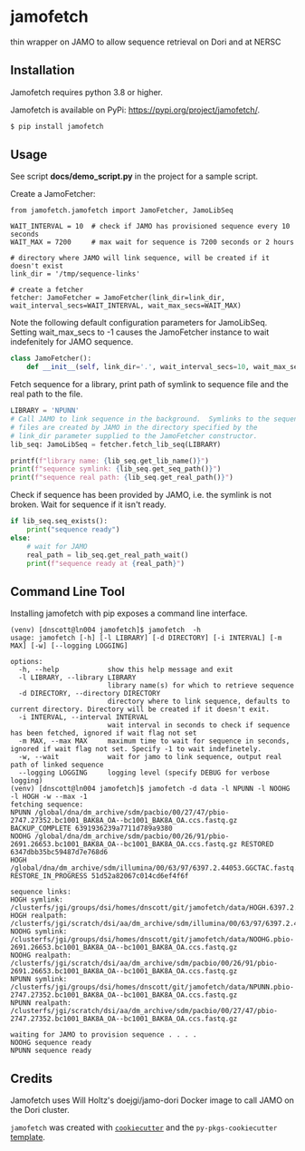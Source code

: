 # jamofetch
thin wrapper on JAMO to allow sequence retrieval on Dori and at NERSC

## Installation
Jamofetch requires python 3.8 or higher.

Jamofetch is available on PyPi: https://pypi.org/project/jamofetch/.
```bash
$ pip install jamofetch
```

## Usage
See script **docs/demo_script.py** in the project for a sample script.

Create a JamoFetcher:
```pthon
from jamofetch.jamofetch import JamoFetcher, JamoLibSeq

WAIT_INTERVAL = 10  # check if JAMO has provisioned sequence every 10 seconds
WAIT_MAX = 7200     # max wait for sequence is 7200 seconds or 2 hours

# directory where JAMO will link sequence, will be created if it doesn't exist
link_dir = '/tmp/sequence-links'

# create a fetcher
fetcher: JamoFetcher = JamoFetcher(link_dir=link_dir, wait_interval_secs=WAIT_INTERVAL, wait_max_secs=WAIT_MAX)
```

Note the following default configuration parameters for JamoLibSeq.
Setting wait_max_secs to -1 causes the JamoFetcher instance to wait indefenitely for
JAMO sequence.
```python
class JamoFetcher():
    def __init__(self, link_dir='.', wait_interval_secs=10, wait_max_secs=-1):
```

Fetch sequence for a library, print path of symlink to sequence file and the real path
to the file.
```python
LIBRARY = 'NPUNN'
# Call JAMO to link sequence in the background.  Symlinks to the sequence
# files are created by JAMO in the directory specified by the
# link_dir parameter supplied to the JamoFetcher constructor.
lib_seq: JamoLibSeq = fetcher.fetch_lib_seq(LIBRARY)

printf(f"library name: {lib_seq.get_lib_name()}")
print(f"sequence symlink: {lib_seq.get_seq_path()}")
print(f"sequence real path: {lib_seq.get_real_path()}")
```

Check if sequence has been provided by JAMO, i.e. the symlink is not broken.  Wait
for sequence if it isn't ready.
```python
if lib_seq.seq_exists():
    print("sequence ready")
else:
    # wait for JAMO
    real_path = lib_seq.get_real_path_wait()
    print(f"sequence ready at {real_path}")
```
## Command Line Tool
Installing jamofetch with pip exposes a command line interface.
```
(venv) [dnscott@ln004 jamofetch]$ jamofetch  -h
usage: jamofetch [-h] [-l LIBRARY] [-d DIRECTORY] [-i INTERVAL] [-m MAX] [-w] [--logging LOGGING]

options:
  -h, --help            show this help message and exit
  -l LIBRARY, --library LIBRARY
                        library name(s) for which to retrieve sequence
  -d DIRECTORY, --directory DIRECTORY
                        directory where to link sequence, defaults to current directory. Directory will be created if it doesn't exit.
  -i INTERVAL, --interval INTERVAL
                        wait interval in seconds to check if sequence has been fetched, ignored if wait flag not set
  -m MAX, --max MAX     maximum time to wait for sequence in seconds, ignored if wait flag not set. Specify -1 to wait indefinetely.
  -w, --wait            wait for jamo to link sequence, output real path of linked sequence
  --logging LOGGING     logging level (specify DEBUG for verbose logging)
(venv) [dnscott@ln004 jamofetch]$ jamofetch -d data -l NPUNN -l NOOHG -l HOGH -w --max -1
fetching sequence:
NPUNN /global/dna/dm_archive/sdm/pacbio/00/27/47/pbio-2747.27352.bc1001_BAK8A_OA--bc1001_BAK8A_OA.ccs.fastq.gz BACKUP_COMPLETE 6391936239a7711d789a9380
NOOHG /global/dna/dm_archive/sdm/pacbio/00/26/91/pbio-2691.26653.bc1001_BAK8A_OA--bc1001_BAK8A_OA.ccs.fastq.gz RESTORED 6347dbb35bc59487d7e768d6
HOGH /global/dna/dm_archive/sdm/illumina/00/63/97/6397.2.44053.GGCTAC.fastq.gz RESTORE_IN_PROGRESS 51d52a82067c014cd6ef4f6f

sequence links:
HOGH symlink: /clusterfs/jgi/groups/dsi/homes/dnscott/git/jamofetch/data/HOGH.6397.2.44053.GGCTAC.fastq.gz
HOGH realpath: /clusterfs/jgi/scratch/dsi/aa/dm_archive/sdm/illumina/00/63/97/6397.2.44053.GGCTAC.fastq.gz
NOOHG symlink: /clusterfs/jgi/groups/dsi/homes/dnscott/git/jamofetch/data/NOOHG.pbio-2691.26653.bc1001_BAK8A_OA--bc1001_BAK8A_OA.ccs.fastq.gz
NOOHG realpath: /clusterfs/jgi/scratch/dsi/aa/dm_archive/sdm/pacbio/00/26/91/pbio-2691.26653.bc1001_BAK8A_OA--bc1001_BAK8A_OA.ccs.fastq.gz
NPUNN symlink: /clusterfs/jgi/groups/dsi/homes/dnscott/git/jamofetch/data/NPUNN.pbio-2747.27352.bc1001_BAK8A_OA--bc1001_BAK8A_OA.ccs.fastq.gz
NPUNN realpath: /clusterfs/jgi/scratch/dsi/aa/dm_archive/sdm/pacbio/00/27/47/pbio-2747.27352.bc1001_BAK8A_OA--bc1001_BAK8A_OA.ccs.fastq.gz

waiting for JAMO to provision sequence . . . .
NOOHG sequence ready
NPUNN sequence ready
```
## Credits
Jamofetch uses Will Holtz's doejgi/jamo-dori Docker image to call JAMO on the Dori cluster.

`jamofetch` was created with [`cookiecutter`](https://cookiecutter.readthedocs.io/en/latest/) and the `py-pkgs-cookiecutter` [template](https://github.com/py-pkgs/py-pkgs-cookiecutter).

